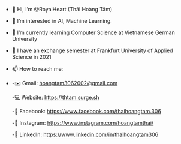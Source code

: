 - 👋 Hi, I’m @RoyalHeart (Thái Hoàng Tâm)
- 👀 I’m interested in AI, Machine Learning.
- 🌱 I’m currently learning Computer Science at Vietnamese German University
- 🌱 I have an exchange semester at Frankfurt University of Applied Science in 2021
- 📫 How to reach me: 
- 
  -✉️ Gmail: hoangtam3062002@gmail.com
  
  -💻 Website: https://thtam.surge.sh
  
  -📱 Facebook: https://www.facebook.com/thaihoangtam.306
  
  -📱 Instagram: https://www.instagram.com/hoangtamthai/
  
  -📱 LinkedIn: https://www.linkedin.com/in/thaihoangtam306

<!---
RoyalHeart/RoyalHeart is a ✨ special ✨ repository because its `README.md` (this file) appears on your GitHub profile.
You can click the Preview link to take a look at your changes.
--->
